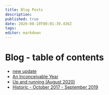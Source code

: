 ```yaml
---
title: Blog Posts
description: 
published: true
date: 2020-08-10T00:01:39.436Z
tags: 
editor: markdown
---
```


# Blog - table of contents

* [new update](new-aug2020)
* [An Inconceivable Year](Sept2019-Aug2020)
* [Up and running (August 2020)](up_and_running)
* [Historic - October 2017 - September 2019](http://intransit.jhbutler.net)